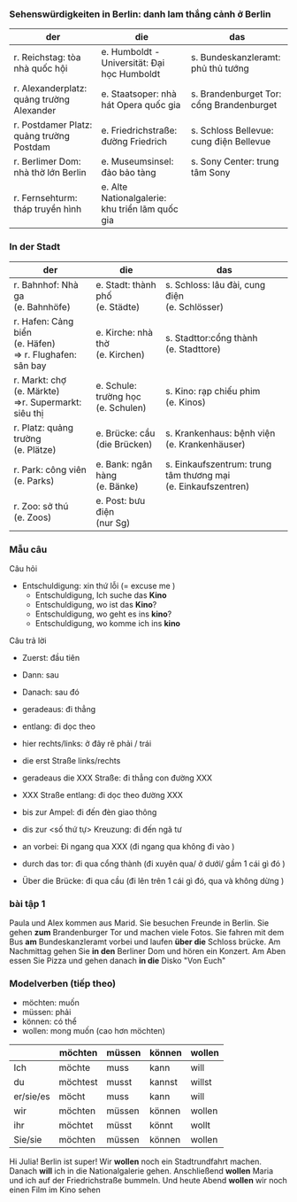 ### Sehenswürdigkeiten in Berlin: danh lam thắng cảnh ở Berlin

| der                                       | die                                             | das                                      |
| ----------------------------------------- | ----------------------------------------------- | ---------------------------------------- |
| r. Reichstag: tòa nhà quốc hội            | e. Humboldt - Universität: Đại học Humboldt     | s. Bundeskanzleramt: phủ thủ tướng       |
| r. Alexanderplatz: quảng trường Alexander | e. Staatsoper:  nhà hát Opera quốc gia          | s. Brandenburget Tor: cổng Brandenburget |
| r. Postdamer Platz: quảng trường Postdam  | e. Friedrichstraße: đường Friedrich             | s. Schloss Bellevue: cung điện Bellevue  |
| r. Berlimer Dom: nhà thờ lớn Berlin       | e. Museumsinsel: đảo bảo tàng                   | s. Sony Center: trung tâm Sony           |
| r. Fernsehturm: tháp truyền hình          | e. Alte Nationalgalerie: khu triển lãm quốc gia |                                          |

### In der Stadt

| der                                                            | die                                    | das                                                               |
| -------------------------------------------------------------- | -------------------------------------- | ----------------------------------------------------------------- |
| r. Bahnhof: Nhà ga <br>(e. Bahnhöfe)                           | e. Stadt: thành phố<br>(e. Städte)     | s. Schloss: lâu đài, cung điện <br>(e. Schlösser)                 |
| r. Hafen: Cảng biển <br>(e. Häfen)<br>=> r. Flughafen: sân bay | e. Kirche: nhà thờ <br>(e. Kirchen)    | s. Stadttor:cổng thành <br>(e. Stadttore)                         |
| r. Markt: chợ <br>(e. Märkte)<br>=>r. Supermarkt: siêu thị     | e. Schule: trường học <br>(e. Schulen) | s. Kino: rạp chiếu phim <br>(e. Kinos)                            |
| r. Platz: quảng trường <br>(e. Plätze)                         | e. Brücke: cầu <br>(die Brücken)       | s. Krankenhaus: bệnh viện <br>(e. Krankenhäuser)                  |
| r. Park: công viên <br>(e. Parks)                              | e. Bank: ngân hàng <br>(e. Bänke)      | s. Einkaufszentrum: trung tâm thương mại <br>(e. Einkaufszentren) |
| r. Zoo: sở thú <br>(e. Zoos)                                   | e. Post: bưu điện <br>(nur Sg)         |                                                                   |


### Mẫu câu 
Câu hỏi 
-  Entschuldigung: xin thứ lỗi (= excuse me )
	- Entschuldigung, Ich suche das **Kino**
	- Entschuldigung, wo ist das **Kino**?
	- Entschuldigung, wo geht es ins **kino**?
	-  Entschuldigung, wo komme ich ins **kino** 

Câu trả lời 
- Zuerst: đầu tiên 
- Dann: sau
- Danach: sau đó 
- geradeaus: đi thẳng 
- entlang: đi dọc theo 

- hier rechts/links:  ở đây rẽ phải / trái 
- die erst Straße links/rechts
- geradeaus die XXX Straße: đi thẳng con đường XXX 
- XXX Straße entlang: đi dọc theo đường XXX 
- bis zur Ampel: đi đến đèn giao thông 
- dis zur <số thứ tự> Kreuzung: đi đến ngã tư 
- an <Dativ C3> vorbei: Đi ngang qua XXX (đi ngang qua không đi vào )
- durch das tor: đi qua cổng thành (đi xuyên qua/ ở dưới/ gầm 1 cái gì đó )
- Über die Brücke: đi qua cầu  (đi lên trên 1 cái gì đó, qua và không dừng  )

### bài tập 1
Paula und Alex kommen aus Marid. Sie besuchen Freunde in Berlin. Sie gehen **zum** Brandenburger Tor und machen viele Fotos. Sie fahren mit dem Bus **am** Bundeskanzleramt vorbei und laufen **über die** Schloss brücke. Am Nachmittag gehen Sie **in den** Berliner Dom und hören ein Konzert. Am Aben essen Sie Pizza und gehen danach **in die** Disko "Von Euch"


### Modelverben (tiếp theo) 
- möchten: muốn 
- müssen: phải 
- können: có thể 
- wollen: mong muốn (cao hơn möchten)


|           | möchten  | müssen | können | wollen |
| --------- | -------- | ------ | ------ | ------ |
| Ich       | möchte   | muss   | kann   | will   |
| du        | möchtest | musst  | kannst | willst |
| er/sie/es | möcht    | muss   | kann   | will   |
| wir       | möchten  | müssen | können | wollen |
| ihr       | möchtet  | müsst  | könnt  | wollt  |
| Sie/sie   | möchten  | müssen | können | wollen |

Hi Julia! Berlin ist super! Wir **wollen** noch ein Stadtrundfahrt machen. Danach **will** ich in die Nationalgalerie gehen. Anschließend **wollen** Maria und ich auf der Friedrichstraße bummeln. Und heute Abend **wollen** wir noch einen Film im Kino sehen